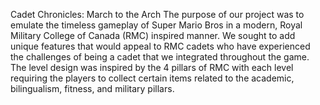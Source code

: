 Cadet Chronicles: March to the Arch
The purpose of our project was to emulate the timeless gameplay of Super Mario Bros in a
modern, Royal Military College of Canada (RMC) inspired manner. We sought to add unique
features that would appeal to RMC cadets who have experienced the challenges of being a cadet
that we integrated throughout the game. The level design was inspired by the 4 pillars of RMC
with each level requiring the players to collect certain items related to the academic, bilingualism,
fitness, and military pillars.